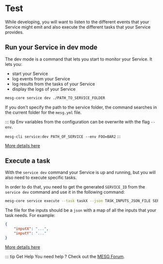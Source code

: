 # Test

While developing, you will want to listen to the different events that your Service might emit and also execute the different tasks that your Service provides.

## Run your Service in dev mode

The dev mode is a command that lets you start to monitor your Service. It lets you:
- start your Service
- log events from your Service
- log results from the tasks of your Service
- display the logs of your Service

```bash
mesg-core service dev ./PATH_TO_SERVICE_FOLDER
```

If you don't specify the path to the service folder, the command searches in the current folder for the `mesg.yml` file.

::: tip
Env variables from the configuration can be overwrite with the flag `--env`.

`mesg-cli service:dev PATH_OF_SERVICE --env FOO=BAR2`
:::

[More details here](/cli/mesg-core_service_dev.md)

## Execute a task

With the `service dev` command your Service is up and running, but you will also need to execute specific tasks.

In order to do that, you need to get the generated `SERVICE_ID` from the `service dev` command and use it in the following command:

```bash
mesg-core service execute --task taskX --json TASK_INPUTS_JSON_FILE SERVICE_ID
```

The file for the inputs should be a `json` with a map of all the inputs that your task needs. For example:

```json
{
    "inputX": "...",
    "inputY": "..."
}
```

[More details here](/cli/mesg-core_service_execute.md)

::: tip Get Help
You need help ? Check out the <a href="https://forum.mesg.com" target="_blank">MESG Forum</a>.
